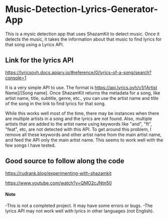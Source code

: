 # Music-Detection-Lyrics-Generator-App
This is a mysic detection app that uses ShazamKit to detect music. Once it detects the music, it takes the information about that music to find lyrics for that song using a Lyrics API.

## Link for the lyrics API
https://lyricsovh.docs.apiary.io/#reference/0/lyrics-of-a-song/search?console=1

It is a very simple API to use. The format is https://api.lyrics.ovh/v1/[Artist Name]/[Song name]. Once ShazamKit returns the metadata for a song, like artist name, title, subtitle, genre, etc., you can use the artist name and title of the song in the link to find lyrics for that song.

While this works well most of the time, there may be instances when there are multiple artists in a song and the lyrics are not found. Also, multiple artists that are added to the artist name using keywords like "and", "ft", "feat", etc, are not detected with this API. To get around this problem, I remove all these keywords and other artist name from the main artist name, and feed the API only the main artist name. This seems to work well with the few songs I have tested.

## Good source to follow along the code
https://rudrank.blog/experimenting-with-shazamkit

https://www.youtube.com/watch?v=QMO2cJNtn50

#### Note
-This is not a completed project. It may have some errors or bugs.
-The lyrics API may not work well with lyrics in other languages (not English).

